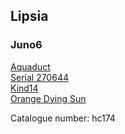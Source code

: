 ## Lipsia  
### Juno6  
[Aquaduct](http://www.archive.org/download/hc174/hc174_01_aquaeduct_by_juno6.mp3)  
[Serial 270644](http://www.archive.org/download/hc174/hc174_02_serial_270644_by_juno6.mp3)  
[Kind14](http://www.archive.org/download/hc174/hc174_03_kind14_by_juno6.mp3)  
[Orange Dying Sun](http://www.archive.org/download/hc174/hc174_04_orange_dying_sun_by_juno6.mp3)  
  
Catalogue number: hc174  
  
